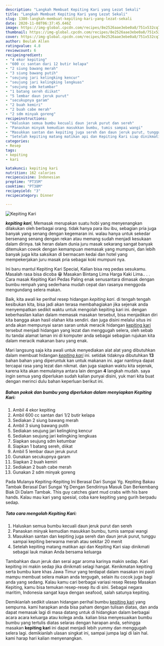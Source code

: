 ```yaml
---
description: "Langkah Membuat Kepiting Kari yang Lezat Sekali"
title: "Langkah Membuat Kepiting Kari yang Lezat Sekali"
slug: 1380-langkah-membuat-kepiting-kari-yang-lezat-sekali
date: 2020-11-08T06:37:45.646Z
image: https://img-global.cpcdn.com/recipes/8e2526aae3ebe0a8/751x532cq70/kepiting-kari-foto-resep-utama.jpg
thumbnail: https://img-global.cpcdn.com/recipes/8e2526aae3ebe0a8/751x532cq70/kepiting-kari-foto-resep-utama.jpg
cover: https://img-global.cpcdn.com/recipes/8e2526aae3ebe0a8/751x532cq70/kepiting-kari-foto-resep-utama.jpg
author: Beulah Allen
ratingvalue: 4.8
reviewcount: 6
recipeingredient:
- "4 ekor kepiting"
- "600 cc santan dari 12 butir kelapa"
- "2 siung bawang merah"
- "3 siung bawang putih"
- "seujung jari kelingking kencur"
- "seujung jari kelingking lengkuas"
- "seujung sdm ketumbar"
- "1 batang sereh diikat"
- "5 lembar daun jeruk purut"
- "secukupnya garam"
- "2 buah kemiri"
- "2 buah cabe merah"
- "2 sdm minyak goreng"
recipeinstructions:
- "Haluskan semua bumbu kecuali daun jeruk purut dan sereh"
- "Panaskan minyak kemudian masukkan bumbu, tumis sampai wangi"
- "Masukkan santan dan kepiting juga sereh dan daun jeruk purut, tunggu sampai kepiting berwarna merah atau sekitar 20 menit"
- "Setelah kepiting matang matikan api dan Kepiting Kari siap dinikmati sebagai lauk makan Anda bersama keluarga"
categories:
- Resep
tags:
- kepiting
- kari

katakunci: kepiting kari 
nutrition: 162 calories
recipecuisine: Indonesian
preptime: "PT35M"
cooktime: "PT38M"
recipeyield: "3"
recipecategory: Dinner

---
```



![Kepiting Kari](https://img-global.cpcdn.com/recipes/8e2526aae3ebe0a8/751x532cq70/kepiting-kari-foto-resep-utama.jpg)

<b><i>kepiting kari</i></b>, Memasak merupakan suatu hobi yang menyenangkan dilakukan oleh berbagai orang. tidak hanya para ibu ibu, sebagian pria juga banyak yang senang dengan kegemaran ini. walau hanya untuk sekedar bersenang senang dengan rekan atau memang sudah menjadi kesukaan dalam dirinya. tak heran dalam dunia juru masak sekarang sangat banyak ditemukan cowok dengan kemampuan memasak yang mumpuni, dan lebih banyak juga kita saksikan di bermacam kedai dan hotel yang mempekerjakan juru masak pria sebagai koki mumpuni nya.

Ini baru mantul Kepiting Kari Special, Kalian bisa req pedas sesukamu. Masalah rasa bisa dicoba 😁 Masakan Bintang Lima Harga Kaki Lima.. . . Cara masak Kepiting Kari Pedas Paling enak senusantara dimasak dengan bumbu rempah yang sederhana mudah cepat dan rasanya menggoda mengundang selera makan.

Baik, kita awali ke perihal resep hidangan <i>kepiting kari</i>. di tengah tengah kesibukan kita, bisa jadi akan terasa membahagiakan jika sejenak anda menyempatkan sedikit waktu untuk mengolah kepiting kari ini. dengan keberhasilan kalian dalam memasak masakan tersebut, bisa menjadikan diri kita bangga akan hasil olahan kita sendiri. dan juga disini melalui situs ini anda akan mempunyai saran saran untuk meracik hidangan <u>kepiting kari</u> tersebut menjadi hidangan yang lezat dan menggugah selera, oleh sebab itu tandai alamat laman ini di komputer anda sebagai sebagian rujukan kita dalam meracik makanan baru yang enak.


Mari langsung saja kita awali untuk menyediakan alat alat yang dibutuhkan dalam membuat hidangan <u><i>kepiting kari</i></u> ini. setidak tidaknya dibutuhkan <b>13</b> bahan bahan yang diperuntuk kan untuk makanan ini. agar nantinya dapat tercapai rasa yang lezat dan nikmat. dan juga siapkan waktu kita sejenak, karena kita akan memulainya antara lain dengan <b>4</b> langkah mudah. saya ingin semua yang diperlukan sudah kalian punyai disini, yuk mari kita buat dengan merinci dulu bahan keperluan berikut ini.

<!--inarticleads1-->

##### Bahan pokok dan bumbu yang diperlukan dalam menyiapkan Kepiting Kari:

1. Ambil 4 ekor kepiting
1. Ambil 600 cc santan dari 1/2 butir kelapa
1. Sediakan 2 siung bawang merah
1. Ambil 3 siung bawang putih
1. Sediakan seujung jari kelingking kencur
1. Sediakan seujung jari kelingking lengkuas
1. Siapkan seujung sdm ketumbar
1. Siapkan 1 batang sereh, diikat
1. Ambil 5 lembar daun jeruk purut
1. Gunakan secukupnya garam
1. Siapkan 2 buah kemiri
1. Sediakan 2 buah cabe merah
1. Gunakan 2 sdm minyak goreng


Pada Mulanya Kepiting-Kepiting Ini Berasal Dari Sungai Yg. Kepiting Bakau Tambak Berasal Dari Sungai Yg Dengan Sendirinya Masuk Dan Berkembang Biak Di Dalam Tambak. This guy catches giant mud crabs with his bare hands. Kalau mau kari yang spesial, coba kare kepiting yang gurih berpadu sedap. 

<!--inarticleads2-->

##### Tata cara mengolah Kepiting Kari:

1. Haluskan semua bumbu kecuali daun jeruk purut dan sereh
1. Panaskan minyak kemudian masukkan bumbu, tumis sampai wangi
1. Masukkan santan dan kepiting juga sereh dan daun jeruk purut, tunggu sampai kepiting berwarna merah atau sekitar 20 menit
1. Setelah kepiting matang matikan api dan Kepiting Kari siap dinikmati sebagai lauk makan Anda bersama keluarga


Tambahkan daun jeruk dan serai agar aroma karinya makin sedap. Kari kepiting ini makin sedap jika dinikmati selagi hangat. Kenikmatan kepiting serta bumbu kare khas Jawa Timur yang terdapat dalam masakan ini pasti mampu membuat selera makan anda tergugah, selain itu cocok juga bagi anda yang sedang. Kalau kamu cari berbagai variasi resep Resep Masakan Kepiting, kamu bisa temukan resep-resep itu di sini. Sebagai negara maritim, Indonesia sangat kaya dengan seafood, salah satunya kepiting. 

Demikianlah sedikit ulasan hidangan perihal bumbu <u>kepiting kari</u> yang sempurna. kami harapkan anda bisa paham dengan tulisan diatas, dan anda dapat memasak lagi di masa datang untuk di hidangkan dalam berbagai acara acara keluarga atau kolega anda. kalian bisa menyesuaikan bumbu bumbu yang tertulis diatas selaras dengan harapan anda, sehingga masakan <b>kepiting kari</b> ini dapat menjadi lebih yummy dan menggugah selera lagi. demikianlah ulasan singkat ini, sampai jumpa lagi di lain hal. kami harap hari kalian menyenangkan.

